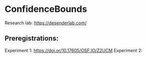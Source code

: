 # ConfidenceBounds

Research lab: https://desenderlab.com/

## Preregistrations:
Experiment 1: https://doi.or/10.17605/OSF.IO/Z2UCM
Experiment 2: